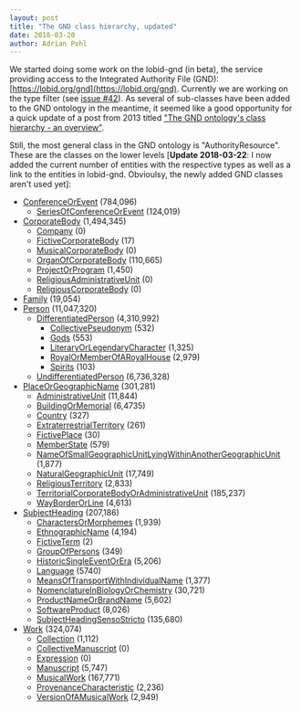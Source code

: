 ```yaml
---
layout: post
title: "The GND class hierarchy, updated"
date: 2018-03-20
author: Adrian Pohl
---
```


We started doing some work on the lobid-gnd (in beta), the service providing access to the Integrated Authority File (GND): [https://lobid.org/gnd](https://lobid.org/gnd). Currently we are working on the type filter (see [issue #42](https://github.com/hbz/lobid-gnd/issues/42)). As several of sub-classes have been added to the GND ontology in the meantime, it seemed like a good opportunity for a quick update of a post from 2013 titled ["The GND ontology's class hierarchy - an overview"](https://wiki1.hbz-nrw.de/x/CIeW).

Still, the most general class in the GND ontology is "AuthorityResource". These are the classes on the lower levels [**Update 2018-03-22**: I now added the current number of entities with the respective types as well as a link to the entities in lobid-gnd. Obvioulsy, the newly added GND classes aren't used yet]:

- [ConferenceOrEvent](http://lobid.org/gnd/search?filter=type:ConferenceOrEvent) (784,096)
   - [SeriesOfConferenceOrEvent](http://lobid.org/gnd/search?filter=type:SeriesOfConferenceOrEvent) (124,019)
- [CorporateBody](http://lobid.org/gnd/search?filter=type:CorporateBody) (1,494,345)
   - [Company](http://lobid.org/gnd/search?filter=type:Company) (0)
   - [FictiveCorporateBody](http://lobid.org/gnd/search?filter=type:FictiveCorporateBody) (17)
   - [MusicalCorporateBody](http://lobid.org/gnd/search?filter=type:MusicalCorporateBody) (0)
   - [OrganOfCorporateBody](http://lobid.org/gnd/search?filter=type:OrganOfCorporateBody) (110,665)
   - [ProjectOrProgram](http://lobid.org/gnd/search?filter=type:ProjectOrProgram) (1,450)
   - [ReligiousAdministrativeUnit](http://lobid.org/gnd/search?filter=type:ReligiousAdministrativeUnit) (0)
   - [ReligiousCorporateBody](http://lobid.org/gnd/search?filter=type:ReligiousCorporateBody) (0)
- [Family](http://lobid.org/gnd/search?filter=type:Family) (19,054)
- [Person](http://lobid.org/gnd/search?filter=type:Person) (11,047,320)
   - [DifferentiatedPerson](http://lobid.org/gnd/search?filter=type:DifferentiatedPerson) (4,310,992)
      - [CollectivePseudonym](http://lobid.org/gnd/search?filter=type:CollectivePseudonym) (532)
      - [Gods](http://lobid.org/gnd/search?filter=type:Gods) (553)
      - [LiteraryOrLegendaryCharacter](http://lobid.org/gnd/search?filter=type:LiteraryOrLegendaryCharacter) (1,325)
      - [RoyalOrMemberOfARoyalHouse](http://lobid.org/gnd/search?filter=type:RoyalOrMemberOfARoyalHouse) (2,979)
      - [Spirits](http://lobid.org/gnd/search?filter=type:Spirits) (103)
   - [UndifferentiatedPerson](http://lobid.org/gnd/search?filter=type:UndifferentiatedPerson) (6,736,328)
- [PlaceOrGeographicName](http://lobid.org/gnd/search?filter=type:PlaceOrGeographicName) (301,281)
   - [AdministrativeUnit](http://lobid.org/gnd/search?filter=type:AdministrativeUnit) (11,844)
   - [BuildingOrMemorial](http://lobid.org/gnd/search?filter=type:BuildingOrMemorial) (6,4735)
   - [Country](http://lobid.org/gnd/search?filter=type:Country) (327)
   - [ExtraterrestrialTerritory](ExtraterrestrialTerritory) (261)
   - [FictivePlace](http://lobid.org/gnd/search?filter=type:FictivePlace) (30)
   - [MemberState](http://lobid.org/gnd/search?filter=type:MemberState) (579)
   - [NameOfSmallGeographicUnitLyingWithinAnotherGeographicUnit](http://lobid.org/gnd/search?filter=type:NameOfSmallGeographicUnitLyingWithinAnotherGeographicUnit) (1,877)
   - [NaturalGeographicUnit](http://lobid.org/gnd/search?filter=type:NaturalGeographicUnit) (17,749)
   - [ReligiousTerritory](http://lobid.org/gnd/search?filter=type:ReligiousTerritory) (2,833)
   - [TerritorialCorporateBodyOrAdministrativeUnit](http://lobid.org/gnd/search?filter=type:TerritorialCorporateBodyOrAdministrativeUnit) (185,237)
   - [WayBorderOrLine](http://lobid.org/gnd/search?filter=type:WayBorderOrLine) (4,613)
- [SubjectHeading](http://lobid.org/gnd/search?filter=type:SubjectHeading) (207,186)
   - [CharactersOrMorphemes](http://lobid.org/gnd/search?filter=type:CharactersOrMorphemes) (1,939)
   - [EthnographicName](http://lobid.org/gnd/search?filter=type:EthnographicName) (4,194)
   - [FictiveTerm](http://lobid.org/gnd/search?filter=type:FictiveTerm) (2)
   - [GroupOfPersons](http://lobid.org/gnd/search?filter=type:GroupOfPersons) (349)
   - [HistoricSingleEventOrEra](http://lobid.org/gnd/search?filter=type:HistoricSingleEventOrEra) (5,206)
   - [Language](http://lobid.org/gnd/search?filter=type:Language) (5740)
   - [MeansOfTransportWithIndividualName](http://lobid.org/gnd/search?filter=type:MeansOfTransportWithIndividualName) (1,377)
   - [NomenclatureInBiologyOrChemistry](http://lobid.org/gnd/search?filter=type:NomenclatureInBiologyOrChemistry) (30,721)
   - [ProductNameOrBrandName](http://lobid.org/gnd/search?filter=type:ProductNameOrBrandName) (5,602)
   - [SoftwareProduct](http://lobid.org/gnd/search?filter=type:SoftwareProduct) (8,026)
   - [SubjectHeadingSensoStricto](http://lobid.org/gnd/search?filter=type:SubjectHeadingSensoStricto) (135,680)
- [Work](http://lobid.org/gnd/search?filter=type:Work) (324,074)
   - [Collection](http://lobid.org/gnd/search?filter=type:Collection) (1,112)
   - [CollectiveManuscript](http://lobid.org/gnd/search?filter=type:CollectiveManuscript) (0)
   - [Expression](http://lobid.org/gnd/search?filter=type:Expression) (0)
   - [Manuscript](http://lobid.org/gnd/search?filter=type:Manuscript) (5,747)
   - [MusicalWork](http://lobid.org/gnd/search?filter=type:MusicalWork) (167,771)
   - [ProvenanceCharacteristic](http://lobid.org/gnd/search?filter=type:ProvenanceCharacteristic) (2,236)
   - [VersionOfAMusicalWork](http://lobid.org/gnd/search?filter=type:VersionOfAMusicalWork) (2,949)
